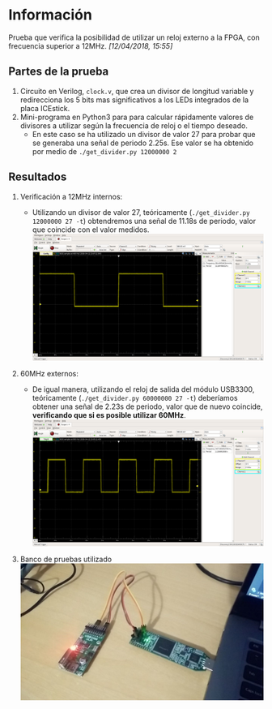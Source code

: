 # Información

Prueba que verifica la posibilidad de utilizar un reloj externo a la FPGA, con frecuencia superior a 12MHz. *[12/04/2018, 15:55]*

## Partes de la prueba

1. Circuito en Verilog, `clock.v`, que crea un divisor de longitud variable y redirecciona los 5 bits mas significativos a los LEDs integrados de la placa ICEstick.
2. Mini-programa en Python3 para para calcular rápidamente valores de divisores a utilizar según la frecuencia de reloj o el tiempo deseado.
    * En este caso se ha utilizado un divisor de valor 27 para probar que se generaba una señal de periodo 2.25s. Ese valor se ha obtenido por medio de `./get_divider.py 12000000 2`

## Resultados

1. Verificación a 12MHz internos:
    * Utilizando un divisor de valor 27, teóricamente (`./get_divider.py 12000000 27 -t`) obtendremos una señal de 11.18s de periodo, valor que coincide con el valor medidos.
    ![12MHz_div27_out](./imgs/12MHz_div27_out.png "12MHz_div27_out")

2. 60MHz externos:
    * De igual manera, utilizando el reloj de salida del módulo USB3300, teóricamente (`./get_divider.py 60000000 27 -t`) deberíamos obtener una señal de 2.23s de periodo, valor que de nuevo coincide, **verificando que si es posible utilizar 60MHz**.
    ![60MHz_div27_out](./imgs/60MHz_div27_out.png "60MHz_div27_out")

3. Banco de pruebas utilizado
    ![TestBench](./imgs/tb.jpg "TB")